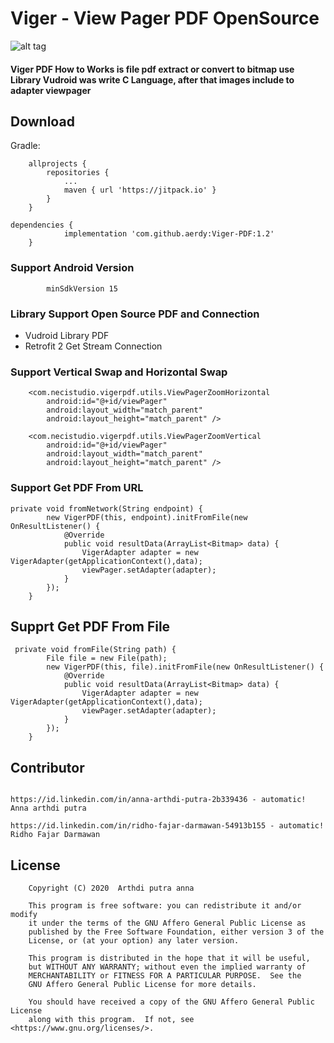 # Viger - View Pager PDF OpenSource
![alt tag](https://camo.githubusercontent.com/0ad3a71058a9c743494a613898d9469798996e36/68747470733a2f2f6165726f7969642e66696c65732e776f726470726573732e636f6d2f323031372f30312f73637265656e73686f745f313438353835353937362e706e67)
#### Viger PDF How to Works is file pdf extract or convert to bitmap use Library Vudroid was write C Language, after that images include to adapter viewpager
## Download
Gradle:
```
	allprojects {
		repositories {
			...
			maven { url 'https://jitpack.io' }
		}
	}
```
```
dependencies {
	        implementation 'com.github.aerdy:Viger-PDF:1.2'
	}

```

### Support Android Version
```
        minSdkVersion 15
```
### Library Support Open Source PDF and Connection 
- Vudroid Library PDF
- Retrofit 2 Get Stream Connection
### Support Vertical Swap and Horizontal Swap
```
    <com.necistudio.vigerpdf.utils.ViewPagerZoomHorizontal
        android:id="@+id/viewPager"
        android:layout_width="match_parent"
        android:layout_height="match_parent" />

    <com.necistudio.vigerpdf.utils.ViewPagerZoomVertical
        android:id="@+id/viewPager"
        android:layout_width="match_parent"
        android:layout_height="match_parent" />

```
### Support Get PDF From URL
```
private void fromNetwork(String endpoint) {
        new VigerPDF(this, endpoint).initFromFile(new OnResultListener() {
            @Override
            public void resultData(ArrayList<Bitmap> data) {
                VigerAdapter adapter = new VigerAdapter(getApplicationContext(),data);
                viewPager.setAdapter(adapter);
            }
        });
    }
```

## Supprt Get PDF From File
```
 private void fromFile(String path) {
        File file = new File(path);
        new VigerPDF(this, file).initFromFile(new OnResultListener() {
            @Override
            public void resultData(ArrayList<Bitmap> data) {
                VigerAdapter adapter = new VigerAdapter(getApplicationContext(),data);
                viewPager.setAdapter(adapter);
            }
        });
    }
```
## Contributor
```

https://id.linkedin.com/in/anna-arthdi-putra-2b339436 - automatic!
Anna arthdi putra
```
```
https://id.linkedin.com/in/ridho-fajar-darmawan-54913b155 - automatic!
Ridho Fajar Darmawan
```
## License
```
    Copyright (C) 2020  Arthdi putra anna

    This program is free software: you can redistribute it and/or modify
    it under the terms of the GNU Affero General Public License as
    published by the Free Software Foundation, either version 3 of the
    License, or (at your option) any later version.

    This program is distributed in the hope that it will be useful,
    but WITHOUT ANY WARRANTY; without even the implied warranty of
    MERCHANTABILITY or FITNESS FOR A PARTICULAR PURPOSE.  See the
    GNU Affero General Public License for more details.

    You should have received a copy of the GNU Affero General Public License
    along with this program.  If not, see <https://www.gnu.org/licenses/>.
```
